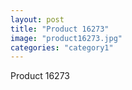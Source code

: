 ```yaml
---
layout: post
title: "Product 16273"
image: "product16273.jpg"
categories: "category1"
---
```

Product 16273
